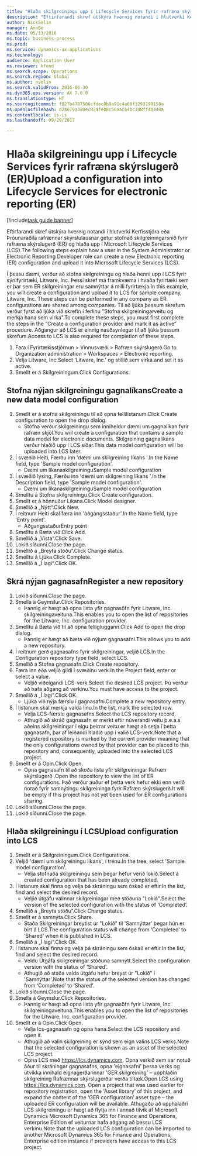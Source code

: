 ```yaml
--- 
title: "Hlaða skilgreiningu upp í Lifecycle Services fyrir rafræna skýrslugerð (ER)"
description: "Eftirfarandi skref útskýra hvernig notandi í hlutverki Kerfisstjóra eða Þróunaraðila rafrænnar skýrslulausnar getur stofnað skilgreiningarsnið fyrir rafræna skýrslugerð (ER) og hlaða upp í Microsoft Lifecycle Services (LCS)."
author: NickSelin
manager: AnnBe
ms.date: 05/13/2016
ms.topic: business-process
ms.prod: 
ms.service: dynamics-ax-applications
ms.technology: 
audience: Application User
ms.reviewer: kfend
ms.search.scope: Operations
ms.search.region: Global
ms.author: nselin
ms.search.validFrom: 2016-06-30
ms.dyn365.ops.version: AX 7.0.0
ms.translationtype: HT
ms.sourcegitcommit: f827b4787506cfdec8b9a91c4a68f3293190158a
ms.openlocfilehash: d24679a380ec824fe08c56aacb4bc348ff40440a
ms.contentlocale: is-is
ms.lasthandoff: 09/29/2017

---
```

# <a name="upload-a-configuration-into-lifecycle-services-for-electronic-reporting-er"></a><span data-ttu-id="64206-103">Hlaða skilgreiningu upp í Lifecycle Services fyrir rafræna skýrslugerð (ER)</span><span class="sxs-lookup"><span data-stu-id="64206-103">Upload a configuration into Lifecycle Services for electronic reporting (ER)</span></span>

[!include[task guide banner](../../includes/task-guide-banner.md)]

<span data-ttu-id="64206-104">Eftirfarandi skref útskýra hvernig notandi í hlutverki Kerfisstjóra eða Þróunaraðila rafrænnar skýrslulausnar getur stofnað skilgreiningarsnið fyrir rafræna skýrslugerð (ER) og hlaða upp í Microsoft Lifecycle Services (LCS).</span><span class="sxs-lookup"><span data-stu-id="64206-104">The following steps explain how a user in the System Administrator or Electronic Reporting Developer role can create a new Electronic reporting (ER) configuration and upload it into Microsoft Lifecycle Services (LCS).</span></span>

<span data-ttu-id="64206-105">Í þessu dæmi, verður að stofna skilgreiningu og hlaða henni upp í LCS fyrir sýnifyrirtæki, Litware, Inc. Þessi skref má framkvæma í hvaða fyrirtæki sem er þar sem ER skilgreiningar eru samnýttar á milli fyrirtækja.</span><span class="sxs-lookup"><span data-stu-id="64206-105">In this example, you will create a configuration and upload it to LCS for sample company, Litware, Inc. These steps can be performed in any company as ER configurations are shared among companies.</span></span> <span data-ttu-id="64206-106">Til að ljúka þessum skrefum verður fyrst að ljúka við skrefin í ferlinu "Stofna skilgreiningarveitu og merkja hana sem virka".</span><span class="sxs-lookup"><span data-stu-id="64206-106">To complete these steps, you must first complete the steps in the “Create a configuration provider and mark it as active” procedure.</span></span> <span data-ttu-id="64206-107">Aðgangur að LCS er einnig nauðsynlegur til að ljúka þessum skrefum.</span><span class="sxs-lookup"><span data-stu-id="64206-107">Access to LCS is also required for completion of these steps.</span></span>

1. <span data-ttu-id="64206-108">Fara í Fyrirtækisstjórnun > Vinnusvæði > Rafræn skýrslugerð.</span><span class="sxs-lookup"><span data-stu-id="64206-108">Go to Organization administration > Workspaces > Electronic reporting.</span></span>
2. <span data-ttu-id="64206-109">Velja Litware, Inc.</span><span class="sxs-lookup"><span data-stu-id="64206-109">Select ‘Litware, Inc.’</span></span> <span data-ttu-id="64206-110">og stillið sem virka.</span><span class="sxs-lookup"><span data-stu-id="64206-110">and set it as active.</span></span>
3. <span data-ttu-id="64206-111">Smellt er á Skilgreiningum.</span><span class="sxs-lookup"><span data-stu-id="64206-111">Click Configurations.</span></span>

## <a name="create-a-new-data-model-configuration"></a><span data-ttu-id="64206-112">Stofna nýjan skilgreiningu gagnalíkans</span><span class="sxs-lookup"><span data-stu-id="64206-112">Create a new data model configuration</span></span>
1. <span data-ttu-id="64206-113">Smellt er á stofna skilgreiningu til að opna fellilistanum.</span><span class="sxs-lookup"><span data-stu-id="64206-113">Click Create configuration to open the drop dialog.</span></span>
    * <span data-ttu-id="64206-114">Stofna verður skilgreiningu sem inniheldur dæmi um gagnalíkan fyrir rafræn skjöl.</span><span class="sxs-lookup"><span data-stu-id="64206-114">You will create a configuration that contains a sample data model for electronic documents.</span></span> <span data-ttu-id="64206-115">Skilgreining gagnalíkans verður hlaðið upp í LCS síðar.</span><span class="sxs-lookup"><span data-stu-id="64206-115">This data model configuration will be uploaded into LCS later.</span></span>  
2. <span data-ttu-id="64206-116">Í svæðið Heiti, Færðu inn 'dæmi um skilgreining líkans '.</span><span class="sxs-lookup"><span data-stu-id="64206-116">In the Name field, type 'Sample model configuration'.</span></span>
    * <span data-ttu-id="64206-117">Dæmi um líkanaskilgreiningu</span><span class="sxs-lookup"><span data-stu-id="64206-117">Sample model configuration</span></span>  
3. <span data-ttu-id="64206-118">Í svæðið lýsing, Færðu inn 'dæmi um skilgreining líkans '.</span><span class="sxs-lookup"><span data-stu-id="64206-118">In the Description field, type 'Sample model configuration'.</span></span>
    * <span data-ttu-id="64206-119">Dæmi um líkanaskilgreiningu</span><span class="sxs-lookup"><span data-stu-id="64206-119">Sample model configuration</span></span>  
4. <span data-ttu-id="64206-120">Smelltu á Stofna skilgreiningu.</span><span class="sxs-lookup"><span data-stu-id="64206-120">Click Create configuration.</span></span>
5. <span data-ttu-id="64206-121">Smellt er á hönnuður Líkana.</span><span class="sxs-lookup"><span data-stu-id="64206-121">Click Model designer.</span></span>
6. <span data-ttu-id="64206-122">Smellið á „Nýtt“.</span><span class="sxs-lookup"><span data-stu-id="64206-122">Click New.</span></span>
7. <span data-ttu-id="64206-123">Í reitnum Heiti skal færa inn 'aðgangsstaður'.</span><span class="sxs-lookup"><span data-stu-id="64206-123">In the Name field, type 'Entry point'.</span></span>
    * <span data-ttu-id="64206-124">Aðgangsstaður</span><span class="sxs-lookup"><span data-stu-id="64206-124">Entry point</span></span>  
8. <span data-ttu-id="64206-125">Smelltu á Bæta við.</span><span class="sxs-lookup"><span data-stu-id="64206-125">Click Add.</span></span>
9. <span data-ttu-id="64206-126">Smellið á „Vista“.</span><span class="sxs-lookup"><span data-stu-id="64206-126">Click Save.</span></span>
10. <span data-ttu-id="64206-127">Lokið síðunni.</span><span class="sxs-lookup"><span data-stu-id="64206-127">Close the page.</span></span>
11. <span data-ttu-id="64206-128">Smellið á „Breyta stöðu“.</span><span class="sxs-lookup"><span data-stu-id="64206-128">Click Change status.</span></span>
12. <span data-ttu-id="64206-129">Smelltu á Ljúka.</span><span class="sxs-lookup"><span data-stu-id="64206-129">Click Complete.</span></span>
13. <span data-ttu-id="64206-130">Smellið á „Í lagi“.</span><span class="sxs-lookup"><span data-stu-id="64206-130">Click OK.</span></span>

## <a name="register-a-new--repository"></a><span data-ttu-id="64206-131">Skrá nýjan gagnasafn</span><span class="sxs-lookup"><span data-stu-id="64206-131">Register a new  repository</span></span>
1. <span data-ttu-id="64206-132">Lokið síðunni.</span><span class="sxs-lookup"><span data-stu-id="64206-132">Close the page.</span></span>
2. <span data-ttu-id="64206-133">Smella á Geymslur.</span><span class="sxs-lookup"><span data-stu-id="64206-133">Click Repositories.</span></span>
    * <span data-ttu-id="64206-134">Þannig er hægt að opna lista yfir gagnasöfn fyrir Litware, Inc. skilgreiningaveituna.</span><span class="sxs-lookup"><span data-stu-id="64206-134">This enables you to open the list of repositories for the Litware, Inc. configuration provider.</span></span>  
3. <span data-ttu-id="64206-135">Smelltu á Bæta við til að opna felligluggann.</span><span class="sxs-lookup"><span data-stu-id="64206-135">Click Add to open the drop dialog.</span></span>
    * <span data-ttu-id="64206-136">Þannig er hægt að bæta við nýjum gagnasafni.</span><span class="sxs-lookup"><span data-stu-id="64206-136">This allows you to add a new repository.</span></span>  
4. <span data-ttu-id="64206-137">Í reitnum gerð gagnasafns fyrir skilgreiningar, veljið LCS.</span><span class="sxs-lookup"><span data-stu-id="64206-137">In the Configuration repository type field, select LCS.</span></span>
5. <span data-ttu-id="64206-138">Smellið á Stofna gagnasafn.</span><span class="sxs-lookup"><span data-stu-id="64206-138">Click Create repository.</span></span>
6. <span data-ttu-id="64206-139">Færa inn eða veljið gildi í svæðinu verk.</span><span class="sxs-lookup"><span data-stu-id="64206-139">In the Project field, enter or select a value.</span></span>
    * <span data-ttu-id="64206-140">Veljið viðeigandi LCS-verk.</span><span class="sxs-lookup"><span data-stu-id="64206-140">Select the desired LCS project.</span></span> <span data-ttu-id="64206-141">Þú verður að hafa aðgang að verkinu.</span><span class="sxs-lookup"><span data-stu-id="64206-141">You must have access to the project.</span></span>  
7. <span data-ttu-id="64206-142">Smellið á „Í lagi“.</span><span class="sxs-lookup"><span data-stu-id="64206-142">Click OK.</span></span>
    * <span data-ttu-id="64206-143">Ljúka við nýja færslu í gagnasafni.</span><span class="sxs-lookup"><span data-stu-id="64206-143">Complete a new repository entry.</span></span>  
8. <span data-ttu-id="64206-144">Í listanum skal merkja valda línu.</span><span class="sxs-lookup"><span data-stu-id="64206-144">In the list, mark the selected row.</span></span>
    * <span data-ttu-id="64206-145">Velja LCS-færslu gagnasafns.</span><span class="sxs-lookup"><span data-stu-id="64206-145">Select the LCS repository record.</span></span>  
    * <span data-ttu-id="64206-146">Athugið að skráð gagnasafn er merkt eftir núverandi veitu þ.e.a.s aðeins skilgreiningar í eigu þeirrar veitu er hægt að setja í þetta gagnasafn, þar af leiðandi hlaðið upp í valið LCS-verk.</span><span class="sxs-lookup"><span data-stu-id="64206-146">Note that a registered repository is marked by the current provider meaning that the only configurations owned by that provider can be placed to this repository and, consequently, uploaded into the selected LCS project.</span></span>  
9. <span data-ttu-id="64206-147">Smellt er á Opin.</span><span class="sxs-lookup"><span data-stu-id="64206-147">Click Open.</span></span>
    * <span data-ttu-id="64206-148">Opna gagnasafn til að skoða lista yfir skilgreiningar Rafræn skýrslugerð .</span><span class="sxs-lookup"><span data-stu-id="64206-148">Open the repository to view the list of ER configurations.</span></span> <span data-ttu-id="64206-149">Það verður auður ef þetta verk hefur ekki enn verið notað fyrir samnýtingu skilgreininga fyrir Rafræn skýrslugerð.</span><span class="sxs-lookup"><span data-stu-id="64206-149">It will be empty if this project has not yet been used for ER configurations sharing.</span></span>  
10. <span data-ttu-id="64206-150">Lokið síðunni.</span><span class="sxs-lookup"><span data-stu-id="64206-150">Close the page.</span></span>
11. <span data-ttu-id="64206-151">Lokið síðunni.</span><span class="sxs-lookup"><span data-stu-id="64206-151">Close the page.</span></span>

## <a name="upload-configuration-into-lcs"></a><span data-ttu-id="64206-152">Hlaða skilgreiningu í LCS</span><span class="sxs-lookup"><span data-stu-id="64206-152">Upload configuration into LCS</span></span>
1. <span data-ttu-id="64206-153">Smellt er á Skilgreiningum.</span><span class="sxs-lookup"><span data-stu-id="64206-153">Click Configurations.</span></span>
2. <span data-ttu-id="64206-154">Veljið 'dæmi um skilgreiningu líkans', í trénu.</span><span class="sxs-lookup"><span data-stu-id="64206-154">In the tree, select 'Sample model configuration'.</span></span>
    * <span data-ttu-id="64206-155">Velja stofnaða skilgreiningu sem þegar hefur verið lokið.</span><span class="sxs-lookup"><span data-stu-id="64206-155">Select a created configuration that has been already completed.</span></span>  
3. <span data-ttu-id="64206-156">Í listanum skal finna og velja þá skráningu sem óskað er eftir.</span><span class="sxs-lookup"><span data-stu-id="64206-156">In the list, find and select the desired record.</span></span>
    * <span data-ttu-id="64206-157">Veljið útgáfu valinnar skilgreiningar með stöðuna "Lokið".</span><span class="sxs-lookup"><span data-stu-id="64206-157">Select the version of the selected configuration with the status of ‘Completed’.</span></span>  
4. <span data-ttu-id="64206-158">Smellið á „Breyta stöðu“.</span><span class="sxs-lookup"><span data-stu-id="64206-158">Click Change status.</span></span>
5. <span data-ttu-id="64206-159">Smellt er á samnýta.</span><span class="sxs-lookup"><span data-stu-id="64206-159">Click Share.</span></span>
    * <span data-ttu-id="64206-160">Staða Skilgreiningar breytist úr "Lokið" til 'Samnýttar' þegar hún er birt á LCS.</span><span class="sxs-lookup"><span data-stu-id="64206-160">The configuration status will change from ‘Completed’ to ‘Shared’ when it is published in LCS.</span></span>  
6. <span data-ttu-id="64206-161">Smellið á „Í lagi“.</span><span class="sxs-lookup"><span data-stu-id="64206-161">Click OK.</span></span>
7. <span data-ttu-id="64206-162">Í listanum skal finna og velja þá skráningu sem óskað er eftir.</span><span class="sxs-lookup"><span data-stu-id="64206-162">In the list, find and select the desired record.</span></span>
    * <span data-ttu-id="64206-163">Veldu Útgáfa skilgreiningar stöðuna samnýtt.</span><span class="sxs-lookup"><span data-stu-id="64206-163">Select the configuration version with the status of 'Shared'.</span></span>  
    * <span data-ttu-id="64206-164">Athugið að staða valda útgáfu hefur breyst úr "Lokið" í 'Samnýttar'.</span><span class="sxs-lookup"><span data-stu-id="64206-164">Note that the status of the selected version has changed from ‘Completed’ to ‘Shared’.</span></span>  
8. <span data-ttu-id="64206-165">Lokið síðunni.</span><span class="sxs-lookup"><span data-stu-id="64206-165">Close the page.</span></span>
9. <span data-ttu-id="64206-166">Smella á Geymslur.</span><span class="sxs-lookup"><span data-stu-id="64206-166">Click Repositories.</span></span>
    * <span data-ttu-id="64206-167">Þannig er hægt að opna lista yfir gagnasöfn fyrir Litware, Inc. skilgreiningaveituna.</span><span class="sxs-lookup"><span data-stu-id="64206-167">This enables you to open the list of repositories for the Litware, Inc. configuration provider.</span></span>  
10. <span data-ttu-id="64206-168">Smellt er á Opin.</span><span class="sxs-lookup"><span data-stu-id="64206-168">Click Open.</span></span>
    * <span data-ttu-id="64206-169">Velja lcs-gagnasafn og opna hana.</span><span class="sxs-lookup"><span data-stu-id="64206-169">Select the LCS repository and open it.</span></span>  
    * <span data-ttu-id="64206-170">Athugið að valin skilgreining er sýnd sem eign valins LCS verks.</span><span class="sxs-lookup"><span data-stu-id="64206-170">Note that the selected configuration is shown as an asset of the selected LCS project.</span></span>  
    * <span data-ttu-id="64206-171">Opna LCS með https://lcs.dynamics.com. Opna verkið sem var notuð áður til skráningar gagnasafns, opna 'eignasafni' þessa verks og útvíkka innihald eignagerðarinnar 'GER skilgreining' – upphlaðin skilgreining Rafrænnar skýrslugerðar verða tiltæk.</span><span class="sxs-lookup"><span data-stu-id="64206-171">Open LCS using https://lcs.dynamics.com. Open a project that was used earlier for repository registration, open the ‘Asset library’ of this project, and expand the content of the ‘GER configuration’ asset type – the uploaded ER configuration will be available.</span></span> <span data-ttu-id="64206-172">Athugaðu að upphalaðri LCS skilgreiningu er hægt að flytja inn í annað tilvik af Microsoft Dynamics Microsoft Dynamics 365 for Finance and Operations, Enterprise Edition ef veiturnar hafa aðgang að þessu LCS verkinu.</span><span class="sxs-lookup"><span data-stu-id="64206-172">Note that the uploaded LCS configuration can be imported to another Microsoft Dynamics 365 for Finance and Operations, Enterprise edition instance if providers have access to this LCS project.</span></span>  


